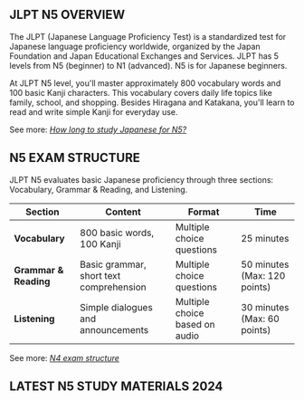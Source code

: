 ## **JLPT N5 OVERVIEW**

The JLPT (Japanese Language Proficiency Test) is a standardized test for
Japanese language proficiency worldwide, organized by the Japan Foundation and
Japan Educational Exchanges and Services. JLPT has 5 levels from N5 (beginner)
to N1 (advanced). N5 is for Japanese beginners.

At JLPT N5 level, you'll master approximately 800 vocabulary words and 100 basic
Kanji characters. This vocabulary covers daily life topics like family, school,
and shopping. Besides Hiragana and Katakana, you'll learn to read and write
simple Kanji for everyday use.

See more:
_[How long to study Japanese for N5?](https://nhatnguohashi.com/hoc-tieng-nhat-online-n5)_

## **N5 EXAM STRUCTURE**

JLPT N5 evaluates basic Japanese proficiency through three sections: Vocabulary,
Grammar & Reading, and Listening.

| **Section**           | **Content**                             | **Format**                     | **Time**                     |
| --------------------- | --------------------------------------- | ------------------------------ | ---------------------------- |
| **Vocabulary**        | 800 basic words, 100 Kanji              | Multiple choice questions      | 25 minutes                   |
| **Grammar & Reading** | Basic grammar, short text comprehension | Multiple choice questions      | 50 minutes (Max: 120 points) |
| **Listening**         | Simple dialogues and announcements      | Multiple choice based on audio | 30 minutes (Max: 60 points)  |

See more:
_[N4 exam structure](https://nhatnguohashi.com/tai-lieu-hoc-tieng-nhat-n4-cap-nhat-moi-nhat-2024)_

## **LATEST N5 STUDY MATERIALS 2024**
